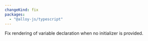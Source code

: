```yaml
---
changeKind: fix
packages:
  - "@alloy-js/typescript"
---
```


Fix rendering of variable declaration when no initializer is provided.